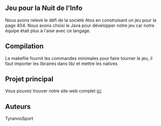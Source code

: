## Jeu pour la Nuit de l'Info

Nous avons relevé le défi de la société Atos en construisant un jeu pour la page 404.
Nous avons choisi le Java pour développer notre jeu car notre équipe était plus à l'aise avec ce langage.

## Compilation

Le makefile fournit les commandes minimales pour faire tourner le jeu, il faut importer les libraires dans lib/ 
et mettre les natives

## Projet principal

Vous pouvez trouver notre site web complet [ici](website/index.html)

## Auteurs

TyrannoSport